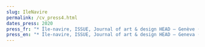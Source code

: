```yaml
---
slug: IleNavire
permalink: /cv_press4.html
dates_press: 2020
press_fr: "* Île-navire, ISSUE, Journal of art & design HEAD – Genève ( site internet )"
press_en: "* Île-navire, ISSUE, Journal of art & design HEAD – Geneva ( website )"
---
```

